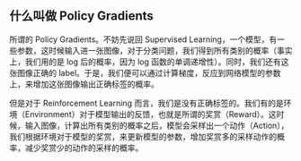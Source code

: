 ## 什么叫做 Policy Gradients

所谓的 Policy Gradients。不妨先说回 Supervised Learning，一个模型，有一些参数，这时候输入进一张图像，对于分类问题，我们得到所有类别的概率（事实上，我们用的是 log 后的概率，因为 log 函数的单调递增性）。同时，我们还有这张图像正确的 label。于是，我们便可以通过计算梯度，反应到网络模型的参数上，来增加这张图像输出正确标签的概率。

但是对于 Reinforcement Learning 而言，我们是没有正确标签的。我们有的是环境（Environment）对于模型输出的反馈，也就是所谓的奖赏（Reward）。这时候，输入图像，计算出所有类别的概率之后，模型会采样出一个动作（Action），我们根据环境对于模型的奖赏，来更新模型的参数，增加奖赏多的采样动作的概率，减少奖赏少的动作的采样的概率。